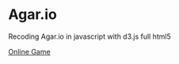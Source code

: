 # Agar.io
Recoding Agar.io in javascript with d3.js full html5

[Online Game](http://weoohh.com/agar)
